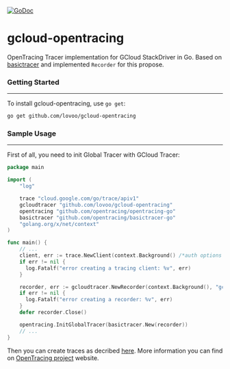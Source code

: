 [![GoDoc](https://godoc.org/github.com/lovoo/gcloud-opentracing?status.svg)](https://godoc.org/github.com/lovoo/gcloud-opentracing)
# gcloud-opentracing
OpenTracing Tracer implementation for GCloud StackDriver in Go. Based on [basictracer](https://github.com/opentracing/basictracer-go) and implemented `Recorder` for this propose.

### Getting Started
-------------------
To install gcloud-opentracing, use `go get`:

```bash
go get github.com/lovoo/gcloud-opentracing
```

### Sample Usage
-------------------
First of all, you need to init Global Tracer with GCloud Tracer:
```go
package main

import (
    "log"

    trace "cloud.google.com/go/trace/apiv1"
    gcloudtracer "github.com/lovoo/gcloud-opentracing"
    opentracing "github.com/opentracing/opentracing-go"
    basictracer "github.com/opentracing/basictracer-go"
    "golang.org/x/net/context"
)

func main() {
    // ...
    client, err := trace.NewClient(context.Background() /*auth options here if necessary*/)
    if err != nil {
      log.Fatalf("error creating a tracing client: %v", err)
    }

    recorder, err := gcloudtracer.NewRecorder(context.Background(), "gcp-project-id", client)
    if err != nil {
      log.Fatalf("error creating a recorder: %v", err)
    }
    defer recorder.Close()

    opentracing.InitGlobalTracer(basictracer.New(recorder))
    // ...
}
```

Then you can create traces as decribed [here](https://github.com/opentracing/opentracing-go). More information you can find on [OpenTracing project](https://opentracing.io) website.
